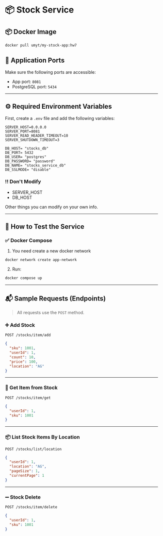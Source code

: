 # 📦 Stock Service

## 📦 Docker Image

```bash
docker pull umyt/my-stock-app:hw7
```

## 🚀 Application Ports

Make sure the following ports are accessible:

- App port: `8081`
- PostgreSQL port: `5434`

---

## ⚙️ Required Environment Variables

First, create a `.env` file and add the following variables:

```env
SERVER_HOST=0.0.0.0
SERVER_PORT=8081
SERVER_READ_HEADER_TIMEOUT=10
SERVER_SHUTDOWN_TIMEOUT=3

DB_HOST= "stocks_db"
DB_PORT= 5432
DB_USER= "postgres"
DB_PASSWORD= "password"
DB_NAME= "stocks_service_db"
DB_SSLMODE= "disable"
```

### ‼️ Don't Modify

- SERVER_HOST
- DB_HOST

Other things you can modify on your own info.

---

## 🧪 How to Test the Service

### ✅ Docker Compose

1. You need create a new docker network

```bash
docker network create app-network
```

2. Run:

```bash
docker compose up
```

---

## 📬 Sample Requests (Endpoints)

> All requests use the `POST` method.

### ➕ Add Stock

`POST /stocks/item/add`

```json
{
  "sku": 1001,
  "userId": 1,
  "count": 10,
  "price": 100,
  "location": "AG"
}
```

---

### 📃 Get Item from Stock

`POST /stocks/item/get`

```json
{
  "userId": 1,
  "sku": 1001
}
```

---

### 📦 List Stock Items By Location

`POST /stocks/list/location`

```json
{
  "userId": 1,
  "location": "AG",
  "pageSize": 1,
  "currentPage": 1
}
```

---

### ➖ Stock Delete

`POST /stocks/item/delete`

```json
{
  "userId": 1,
  "sku": 1001
}
```
